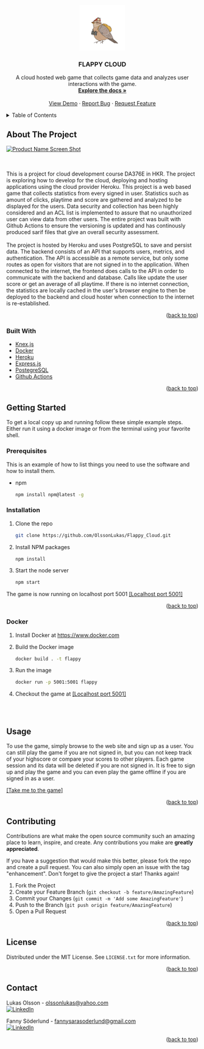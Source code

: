 <div id="top"></div>

<br />
<div align="center">
  <a href="https://github.com//OlssonLukas/Flappy_Cloud/">
    <img src="./Flappy_Cloud/frontend/resources/birdScout.gif" alt="Logo" width="120" height="120">
  </a>

<h3 align="center">FLAPPY CLOUD</h3>

  <p align="center">
    A cloud hosted web game that collects game data and analyzes user interactions with the game. 
    <br />
    <a href="https://github.com//OlssonLukas/Flappy_Cloud/"><strong>Explore the docs »</strong></a>
    <br />
    <br />
    <a href="https://flappycloud.herokuapp.com/">View Demo</a>
    ·
    <a href="https://github.com//OlssonLukas/Flappy_Cloud/issues">Report Bug</a>
    ·
    <a href="https://github.com//OlssonLukas/Flappy_Cloud/issues">Request Feature</a>
  </p>
</div>



<!-- TABLE OF CONTENTS -->
<details>
  <summary>Table of Contents</summary>
  <ol>
    <li>
      <a href="#about-the-project">About The Project</a>
      <ul>
        <li><a href="#built-with">Built With</a></li>
      </ul>
    </li>
    <li>
      <a href="#getting-started">Getting Started</a>
      <ul>
        <li><a href="#prerequisites">Prerequisites</a></li>
        <li><a href="#installation">Installation</a></li>
        <li><a href="#docker">Docker</a></li>
      </ul>
    </li>
    <li><a href="#usage">Usage</a></li>
    <li><a href="#contributing">Contributing</a></li>
    <li><a href="#license">License</a></li>
    <li><a href="#contact">Contact</a></li>
  </ol>
</details>



<!-- ABOUT THE PROJECT -->
## About The Project

[![Product Name Screen Shot][product-screenshot]](https://flappycloud.herokuapp.com/)

<br>
<br>
This is a project for cloud development course DA376E in HKR. The project is exploring how to develop for the cloud, deploying and hosting applications using the cloud provider Heroku. This project is a web based game that collects statistics from every signed in user. Statistics such as amount of clicks, playtime and score are gathered and analyzed to be displayed for the users. Data security and collection has been highly considered and an ACL list is implemented to assure that no unauthorized user can view data from other users. The entire project was built with Github Actions to ensure the versioning is updated and has continously produced sarif files that give an overall security assessment.
<br>
<br>
The project is hosted by Heroku and uses PostgreSQL to save and persist data. The backend consists of an API that supports users, metrics, and authentication. The API is accessible as a remote service, but only some routes as open for visitors that are not signed in to the application. When connected to the internet, the frontend does calls to the API in order to communicate with the backend and database. Calls like update the user score or get an average of all playtime. If there is no internet connection, the statistics are locally cached in the user's browser engine to then be deployed to the backend and cloud hoster when connection to the internet is re-established. 

<p align="right">(<a href="#top">back to top</a>)</p>



### Built With

* [Knex.js](https://knexjs.org/)
* [Docker](https://www.docker.com/)
* [Heroku](https://heroku.com/)
* [Express.js](https://expressjs.com/)
* [PostegreSQL](https://postgresql.org)
* [Github Actions](https://github.com/features/actions)

<p align="right">(<a href="#top">back to top</a>)</p>



<!-- GETTING STARTED -->
## Getting Started

To get a local copy up and running follow these simple example steps. Either run it using a docker image or from the terminal using your favorite shell.

### Prerequisites

This is an example of how to list things you need to use the software and how to install them.
* npm
  ```sh
  npm install npm@latest -g
  ```

### Installation

1. Clone the repo
   ```sh
   git clone https://github.com/OlssonLukas/Flappy_Cloud.git
   ```
2. Install NPM packages
   ```sh
   npm install
   ```
3. Start the node server
   ```sh
   npm start
   ```

The game is now running on localhost port 5001 [[Localhost port 5001]][localhost-url]

<p align="right">(<a href="#top">back to top</a>)</p>

### Docker

1. Install Docker at https://www.docker.com

2. Build the Docker image
   ```sh
   docker build . -t flappy
   ```

3. Run the image
   ```sh
   docker run -p 5001:5001 flappy
   ```

4. Checkout the game at [[Localhost port 5001]][localhost-url]
<br>
<br>

<!-- USAGE -->
## Usage

To use the game, simply browse to the web site and sign up as a user. You can still play the game if you are not signed in, but you can not keep track of your highscore or compare your scores to other players. Each game session and its data will be deleted if you are not signed in. It is free to sign up and play the game and you can even play the game offline if you are signed in as a user. 

[[Take me to the game]][game-url]

<p align="right">(<a href="#top">back to top</a>)</p>



<!-- CONTRIBUTING -->
## Contributing

Contributions are what make the open source community such an amazing place to learn, inspire, and create. Any contributions you make are **greatly appreciated**.

If you have a suggestion that would make this better, please fork the repo and create a pull request. You can also simply open an issue with the tag "enhancement".
Don't forget to give the project a star! Thanks again!

1. Fork the Project
2. Create your Feature Branch (`git checkout -b feature/AmazingFeature`)
3. Commit your Changes (`git commit -m 'Add some AmazingFeature'`)
4. Push to the Branch (`git push origin feature/AmazingFeature`)
5. Open a Pull Request

<p align="right">(<a href="#top">back to top</a>)</p>



<!-- LICENSE -->
## License

Distributed under the MIT License. See `LICENSE.txt` for more information.

<p align="right">(<a href="#top">back to top</a>)</p>



<!-- CONTACT -->
## Contact

Lukas Olsson - olssonlukas@yahoo.com 
<br>
[![LinkedIn][linkedin-shield]][linkedin-url-lukas]

Fanny Söderlund - fannysarasoderlund@gmail.com
<br>
[![LinkedIn][linkedin-shield]][linkedin-url-fanny]

<p align="right">(<a href="#top">back to top</a>)</p>






<!-- MARKDOWN LINKS & IMAGES -->
[issues-shield]: https://img.shields.io/github/issues/OlssonLukas/Flappy_Cloud.svg?style=for-the-badge
[issues-url]: https://github.com/OlssonLukas/Flappy_Cloud/issues
[license-shield]: https://img.shields.io/github/license/OlssonLukas/Flappy_Cloud.svg?style=for-the-badge
[license-url]: https://github.com/OlssonLukas/Flappy_Cloud/blob/main/LICENSE.txt
[linkedin-shield]: https://img.shields.io/badge/-LinkedIn-black.svg?style=for-the-badge&logo=linkedin&colorB=555
[linkedin-url-lukas]: https://linkedin.com/in/lukas-olsson-64b54a224
[linkedin-url-fanny]: https://linkedin.com/in/fannysarasoderlund
[product-screenshot]: ./Flappy_Cloud/frontend/resources/demo.png
[game-url]: https://flappycloud.herokuapp.com/
[localhost-url]: http://localhost:5001/
